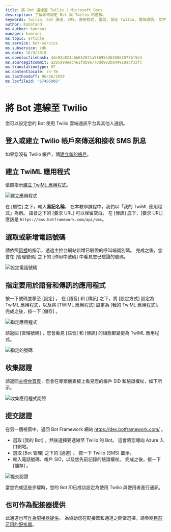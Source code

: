 ```yaml
---
title: 將 Bot 連線至 Twilio | Microsoft Docs
description: 了解如何設定 Bot 與 Twilio 的連線。
keywords: Twilio, bot 通道, SMS, 應用程式, 電話, 設定 Twilio, 雲端通訊, 文字
author: RobStand
ms.author: kamrani
manager: kamrani
ms.topic: article
ms.service: bot-service
ms.subservice: sdk
ms.date: 10/9/2018
ms.openlocfilehash: 4de93d821c6b652021a9f695536350610776f5b4
ms.sourcegitcommit: a295a90eac461f8b96770dd902ba44919acf33fc
ms.translationtype: HT
ms.contentlocale: zh-TW
ms.lasthandoff: 06/26/2019
ms.locfileid: "67405906"
---
```

# <a name="connect-a-bot-to-twilio"></a>將 Bot 連線至 Twilio

您可以設定您的 Bot 使用 Twilio 雲端通訊平台與其他人通訊。

## <a name="log-in-to-or-create-a-twilio-account-for-sending-and-receiving-sms-messages"></a>登入或建立 Twilio 帳戶來傳送和接收 SMS 訊息

如果您沒有 Twilio 帳戶，請<a href="https://www.twilio.com/try-twilio" target="_blank">建立新的帳戶</a>。

## <a name="create-a-twiml-application"></a>建立 TwiML 應用程式

依照指示<a href="https://support.twilio.com/hc/articles/223180928-How-Do-I-Create-a-TwiML-App-" target="_blank">建立 TwiML 應用程式</a>。

![建立應用程式](~/media/channels/twi-StepTwiml.png)

在 [屬性]  之下，輸入**易記名稱**。 在本教學課程中，我們以「我的 TwiML 應用程式」為例。 語音之下的 [要求 URL]  可以保留空白。 在 [傳訊]  底下，[要求 URL]  應該是 `https://sms.botframework.com/api/sms`。

## <a name="select-or-add-a-phone-number"></a>選取或新增電話號碼

請依照<a href = "https://support.twilio.com/hc/articles/223180048-Adding-a-Verified-Phone-Number-or-Caller-ID-with-Twilio" target="_blank">這裡</a>的指示，透過主控台網站新增已驗證的呼叫端識別碼。 完成之後，您會在 [管理號碼]  之下的 [作用中號碼]  中看見您已驗證的號碼。

![設定電話號碼](~/media/channels/twi-StepPhone.png)

## <a name="specify-application-to-use-for-voice-and-messaging"></a>指定要用於語音和傳訊的應用程式

按一下號碼並移至 [設定]  。 在 [語音] 和 [傳訊] 之下，將 [設定方式]  設定為 TwiML 應用程式，以及將 [TWIML 應用程式]  設定為 [我的 TwiML 應用程式]。 完成之後，按一下 [儲存]  。

![指定應用程式](~/media/channels/twi-StepPhone2.png)

請返回 [管理號碼]  ，您會看見 [語音] 和 [傳訊] 的組態都變更為 TwiML 應用程式。

![指定的號碼](~/media/channels/twi-StepPhone3.png)


## <a name="gather-credentials"></a>收集認證

請返回[主控台首頁](https://www.twilio.com/console/)，您會在專案儀表板上看見您的帳戶 SID 和驗證權杖，如下所示。

![收集應用程式認證](~/media/channels/twi-StepAuth.png)

## <a name="submit-credentials"></a>提交認證

在另一個視窗中，返回 Bot Framework 網站 https://dev.botframework.com/ 。 

- 選取 [我的 Bot]  ，然後選擇要連線至 Twilio 的 Bot。 這會將您導向 Azure 入口網站。
- 選取 [Bot 管理]  之下的 [通道]  。 按一下 Twilio (SMS) 圖示。
- 輸入電話號碼、帳戶 SID，以及您先前記錄的驗證權杖。 完成之後，按一下 [儲存]  。

![提交認證](~/media/channels/twi-StepSubmit.png)

當您完成這些步驟時，您的 Bot 即已成功設定為使用 Twilio 與使用者進行通訊。

## <a name="also-available-as-an-adapter"></a>也可作為配接器提供

此通道也可[作為配接器提供](https://botkit.ai/docs/v4/platforms/twilio-sms.html)。 為協助您在配接器和通道之間做選擇，請參閱[目前可用的配接器](bot-service-channel-additional-channels.md#currently-available-adapters)。